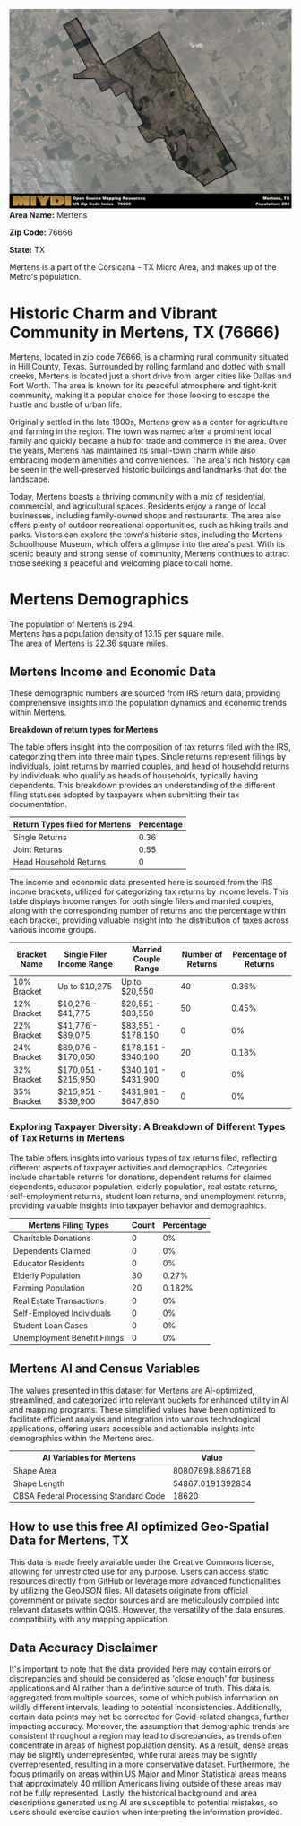 ![Image Alt Text](../_images/76666.png)
**Area Name:** Mertens

**Zip Code:** 76666

**State:** TX

Mertens is a part of the Corsicana - TX Micro Area, and makes up  of the Metro's population.  

# Historic Charm and Vibrant Community in Mertens, TX (76666)

Mertens, located in zip code 76666, is a charming rural community situated in Hill County, Texas. Surrounded by rolling farmland and dotted with small creeks, Mertens is located just a short drive from larger cities like Dallas and Fort Worth. The area is known for its peaceful atmosphere and tight-knit community, making it a popular choice for those looking to escape the hustle and bustle of urban life.

Originally settled in the late 1800s, Mertens grew as a center for agriculture and farming in the region. The town was named after a prominent local family and quickly became a hub for trade and commerce in the area. Over the years, Mertens has maintained its small-town charm while also embracing modern amenities and conveniences. The area's rich history can be seen in the well-preserved historic buildings and landmarks that dot the landscape.

Today, Mertens boasts a thriving community with a mix of residential, commercial, and agricultural spaces. Residents enjoy a range of local businesses, including family-owned shops and restaurants. The area also offers plenty of outdoor recreational opportunities, such as hiking trails and parks. Visitors can explore the town's historic sites, including the Mertens Schoolhouse Museum, which offers a glimpse into the area's past. With its scenic beauty and strong sense of community, Mertens continues to attract those seeking a peaceful and welcoming place to call home.

# Mertens Demographics

The population of Mertens is 294.  
Mertens has a population density of 13.15 per square mile.  
The area of Mertens is 22.36 square miles.  

## Mertens Income and Economic Data

These demographic numbers are sourced from IRS return data, providing comprehensive insights into the population dynamics and economic trends within Mertens.

**Breakdown of return types for Mertens**

The table offers insight into the composition of tax returns filed with the IRS, categorizing them into three main types. Single returns represent filings by individuals, joint returns by married couples, and head of household returns by individuals who qualify as heads of households, typically having dependents. This breakdown provides an understanding of the different filing statuses adopted by taxpayers when submitting their tax documentation.

| Return Types filed for Mertens                              | Percentage          |
|----------------------------------------------------------|---------------------|
| Single Returns                                            | 0.36 |
| Joint Returns                                             | 0.55 |
| Head Household Returns                                    | 0 |

The income and economic data presented here is sourced from the IRS income brackets, utilized for categorizing tax returns by income levels. This table displays income ranges for both single filers and married couples, along with the corresponding number of returns and the percentage within each bracket, providing valuable insight into the distribution of taxes across various income groups.

| Bracket Name       | Single Filer Income Range | Married Couple Range | Number of Returns | Percentage of Returns |
|--------------------|----------------------------|----------------------|-------------------|-----------------------|
| 10% Bracket        | Up to $10,275              | Up to $20,550        | 40 | 0.36% |
| 12% Bracket        | $10,276 - $41,775          | $20,551 - $83,550    | 50 | 0.45% |
| 22% Bracket        | $41,776 - $89,075          | $83,551 - $178,150   | 0 | 0% |
| 24% Bracket        | $89,076 - $170,050         | $178,151 - $340,100  | 20 | 0.18% |
| 32% Bracket        | $170,051 - $215,950        | $340,101 - $431,900  | 0 | 0% |
| 35% Bracket        | $215,951 - $539,900        | $431,901 - $647,850  | 0 | 0% |

### Exploring Taxpayer Diversity: A Breakdown of Different Types of Tax Returns in Mertens

The table offers insights into various types of tax returns filed, reflecting different aspects of taxpayer activities and demographics. Categories include charitable returns for donations, dependent returns for claimed dependents, educator population, elderly population, real estate returns, self-employment returns, student loan returns, and unemployment returns, providing valuable insights into taxpayer behavior and demographics.

| Mertens Filing Types                    | Count | Percentage |
|--------------------------------------|-------|------------|
| Charitable Donations                 | 0 | 0% |
| Dependents Claimed                   | 0 | 0% |
| Educator Residents                   | 0 | 0% |
| Elderly Population                   | 30 | 0.27% |
| Farming Population                   | 20 | 0.182% |
| Real Estate Transactions             | 0 | 0% |
| Self-Employed Individuals            | 0 | 0% |
| Student Loan Cases                   | 0 | 0% |
| Unemployment Benefit Filings         | 0 | 0% |

## Mertens AI and Census Variables

The values presented in this dataset for Mertens are AI-optimized, streamlined, and categorized into relevant buckets for enhanced utility in AI and mapping programs. These simplified values have been optimized to facilitate efficient analysis and integration into various technological applications, offering users accessible and actionable insights into demographics within the Mertens area.

| AI Variables for Mertens | Value |
|-------------|-------|
| Shape Area | 80807698.8867188 |
| Shape Length | 54867.0191392834 |
| CBSA Federal Processing Standard Code | 18620 |

## How to use this free AI optimized Geo-Spatial Data for Mertens, TX

This data is made freely available under the Creative Commons license, allowing for unrestricted use for any purpose. Users can access static resources directly from GitHub or leverage more advanced functionalities by utilizing the GeoJSON files. All datasets originate from official government or private sector sources and are meticulously compiled into relevant datasets within QGIS. However, the versatility of the data ensures compatibility with any mapping application.

## Data Accuracy Disclaimer
It's important to note that the data provided here may contain errors or discrepancies and should be considered as 'close enough' for business applications and AI rather than a definitive source of truth. This data is aggregated from multiple sources, some of which publish information on wildly different intervals, leading to potential inconsistencies. Additionally, certain data points may not be corrected for Covid-related changes, further impacting accuracy. Moreover, the assumption that demographic trends are consistent throughout a region may lead to discrepancies, as trends often concentrate in areas of highest population density. As a result, dense areas may be slightly underrepresented, while rural areas may be slightly overrepresented, resulting in a more conservative dataset. Furthermore, the focus primarily on areas within US Major and Minor Statistical areas means that approximately 40 million Americans living outside of these areas may not be fully represented. Lastly, the historical background and area descriptions generated using AI are susceptible to potential mistakes, so users should exercise caution when interpreting the information provided.
